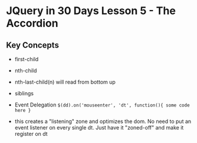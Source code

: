 JQuery in 30 Days Lesson 5 - The Accordion
==================================

Key Concepts
------------

+ first-child
+ nth-child
+ nth-last-child(n) will read from bottom up
+ siblings

+ Event Delegation
`$(dd).on('mouseenter', 'dt', function(){
  some code here
}`
+ this creates a "listening" zone and optimizes the dom.  No need to put an event listener on every single dt.  Just have it "zoned-off" and make it register on dt